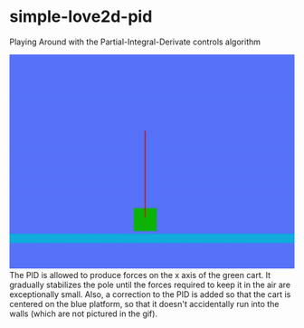 # simple-love2d-pid
Playing Around with the Partial-Integral-Derivate controls algorithm

![demonstration gif](cartPolePid.gif)
The PID is allowed to produce forces on the x axis of the green cart.
It gradually stabilizes the pole until the forces required to keep it in the air are exceptionally small.
Also, a correction to the PID is added so that the cart is centered on the blue platform, so that it doesn't accidentally run
into the walls (which are not pictured in the gif).
